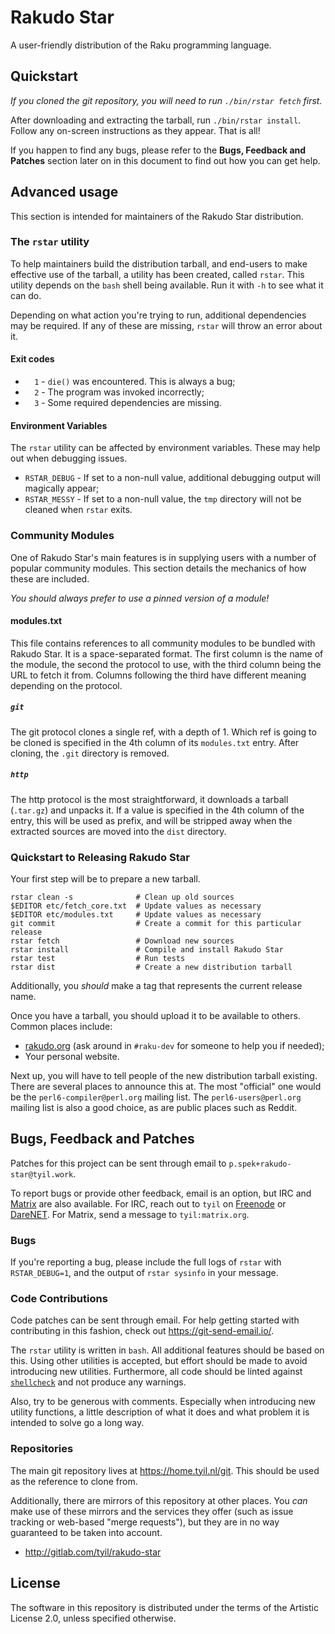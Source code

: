 # Rakudo Star

A user-friendly distribution of the Raku programming language.

## Quickstart

*If you cloned the git repository, you will need to run `./bin/rstar fetch`
first.*

After downloading and extracting the tarball, run `./bin/rstar install`. Follow
any on-screen instructions as they appear. That is all!

If you happen to find any bugs, please refer to the **Bugs, Feedback and
Patches** section later on in this document to find out how you can get help.

## Advanced usage

This section is intended for maintainers of the Rakudo Star distribution.

### The `rstar` utility

To help maintainers build the distribution tarball, and end-users to make
effective use of the tarball, a utility has been created, called `rstar`. This
utility depends on the `bash` shell being available. Run it with `-h` to see
what it can do.

Depending on what action you're trying to run, additional dependencies may be
required. If any of these are missing, `rstar` will throw an error about it.

#### Exit codes

- `  1` - `die()` was encountered. This is always a bug;
- `  2` - The program was invoked incorrectly;
- `  3` - Some required dependencies are missing.

#### Environment Variables

The `rstar` utility can be affected by environment variables. These may help
out when debugging issues.

- `RSTAR_DEBUG` - If set to a non-null value, additional debugging output will
  magically appear;
- `RSTAR_MESSY` - If set to a non-null value, the `tmp` directory will not be
  cleaned when `rstar` exits.

### Community Modules

One of Rakudo Star's main features is in supplying users with a number of
popular community modules. This section details the mechanics of how these are
included.

*You should always prefer to use a pinned version of a module!*

#### modules.txt

This file contains references to all community modules to be bundled with
Rakudo Star. It is a space-separated format. The first column is the name of
the module, the second the protocol to use, with the third column being the
URL to fetch it from. Columns following the third have different meaning
depending on the protocol.

##### `git`

The git protocol clones a single ref, with a depth of 1. Which ref is going to
be cloned is specified in the 4th column of its `modules.txt` entry. After
cloning, the `.git` directory is removed.

##### `http`

The http protocol is the most straightforward, it downloads a tarball
(`.tar.gz`) and unpacks it. If a value is specified in the 4th column of the
entry, this will be used as prefix, and will be stripped away when the
extracted sources are moved into the `dist` directory.

### Quickstart to Releasing Rakudo Star

Your first step will be to prepare a new tarball.

    rstar clean -s              # Clean up old sources
    $EDITOR etc/fetch_core.txt  # Update values as necessary
    $EDITOR etc/modules.txt     # Update values as necessary
    git commit                  # Create a commit for this particular release
    rstar fetch                 # Download new sources
    rstar install               # Compile and install Rakudo Star
    rstar test                  # Run tests
    rstar dist                  # Create a new distribution tarball

Additionally, you *should* make a tag that represents the current release name.

Once you have a tarball, you should upload it to be available to others. Common
places include:

- [rakudo.org](https://rakudo.org/) (ask around in `#raku-dev` for someone to
  help you if needed);
- Your personal website.

Next up, you will have to tell people of the new distribution tarball existing.
There are several places to announce this at. The most "official" one would be
the `perl6-compiler@perl.org` mailing list. The `perl6-users@perl.org` mailing
list is also a good choice, as are public places such as Reddit.

## Bugs, Feedback and Patches

Patches for this project can be sent through email to
`p.spek+rakudo-star@tyil.work`.

To report bugs or provide other feedback, email is an option, but IRC and
[Matrix](https://matrix.org/) are also available. For IRC, reach out to `tyil`
on [Freenode](https://freenode.net/) or [DareNET](https://www.darenet.org/).
For Matrix, send a message to `tyil:matrix.org`.

### Bugs

If you're reporting a bug, please include the full logs of `rstar` with
`RSTAR_DEBUG=1`, and the output of `rstar sysinfo` in your message.

### Code Contributions

Code patches can be sent through email. For help getting started with
contributing in this fashion, check out https://git-send-email.io/.

The `rstar` utility is written in `bash`. All additional features should be
based on this. Using other utilities is accepted, but effort should be made to
avoid introducing new utilities. Furthermore, all code should be linted against
[`shellcheck`](https://www.shellcheck.net/) and not produce any warnings.

Also, try to be generous with comments. Especially when introducing new utility
functions, a little description of what it does and what problem it is intended
to solve go a long way.

### Repositories

The main git repository lives at https://home.tyil.nl/git. This should be used
as the reference to clone from.

Additionally, there are mirrors of this repository at other places. You _can_
make use of these mirrors and the services they offer (such as issue tracking
or web-based "merge requests"), but they are in no way guaranteed to be taken
into account.

- http://gitlab.com/tyil/rakudo-star

## License

The software in this repository is distributed under the terms of the Artistic
License 2.0, unless specified otherwise.
